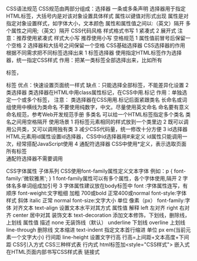CSS语法规范
    CSS规范由两部分组成：选择器 一条或多条声明
        选择器用于指定HTML标签，大括号内是对该对象设置具体样式
        属性以键值对形式出现
            属性是对指定对象设置样式，如字体大小，文本颜色
        属性和属性值之间以:（英文）隔开
        多个属性之间用;（英文）隔开
CSS代码风格
    样式格式书写
        1 紧凑式
        2 展开式
        注意：推荐使用紧凑式
    样式大小写
        推荐使用小写
    空格规范
        1 属性值前冒号后保留一个空格
        2 选择器和大括号之间保留一个空格
CSS基础选择器
        CSS选择器的作用
            根据不同需求把不同标签选择出来
        1 标签选择器
           使用指定HTML标签作为选择器，统一指定CSS样式
            作用：把某一类标签全部选择出来，比如所有<div>标签，<p>标签
            优点：快速设置页面统一样式
            缺点：只能选择全部标签，不能差异化设置
        2 类选择器
           类选择器在HTML中用class属性标记，在CSS中用.标记
            作用：单独选定一个或多个标签，
            注意：
                类选择器在CSS用用.标记后面紧跟类名
                长命名或词组使用中横线为类命名
                不要使用纯数字，中文。尽量使用英文命名
                命名要有意义
                命名规范，参考Web开发规范手册
          多类名
            可以给一个HTML标签指定多个类名 类名之间用空格隔开
            使用场景
                1 将标签元素相同的样式放到一个类里边
                2 既可以调用公共类，又可以调用独有类
                3 减少CSS代码量，统一修改十分方便
        3 id选择器
            HTML元素用id属性设置id选择器，CSS中id选择器用#来定义
            id属性只能调用一次，经常搭配JavaScript使用
        4 通配符选择器
            CSS中使用*定义，表示选取页面所有标签    
            通配符选择器不需要调用
                
CSS字体属性
    子体系列
        CSS使用font-family属性定义文本字体
            例如：p { font-family:'微软雅黑'; }
        1 font-family属性可以有多个属性，各个字体使用,隔开
        2 字体名多单词组成加引号
        3 字体属性建议放在body标签中
        font :字体属性连写，有顺序
        font-weight:文字粗细    加粗 700或bold 正常400或normal
        font-style:字体样式     斜体 italic 正常 normal
        font-size:文字大小      单位 像素（px）
        font-family:字体
    对齐文本
        text-align 设置文本水平对其方式
            属性值         解释
            left           左对齐
            right          右对齐
            center         居中对其
    装饰文本
        text-decoration 添加文本修饰，下划线，删除线，上划线
            属性值         描述
            none            无装饰线（默认）
            underline       下划线
            overline        上划线
            line-through    删除线
    文本缩进
        text-indent 指定文本首行缩进
            单位 px  em(当前元素一个文字大小)
    行间距
        line-height 设置文字行高
            行高=上间距+文本高度+下间距
CSS引入方式
    CSS三种样式表
        行内式
             html标签加<style="CSS样式">
        嵌入式
            在HTML页面内部书写CSS样式表<style></style>
        链接式
            <link rel="stylesheet" href="CSS文件路径">